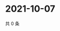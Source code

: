 # 2021-10-07

共 0 条

<!-- BEGIN WEIBO -->
<!-- 最后更新时间 Thu Oct 07 2021 10:34:53 GMT+0800 (China Standard Time) -->

<!-- END WEIBO -->
